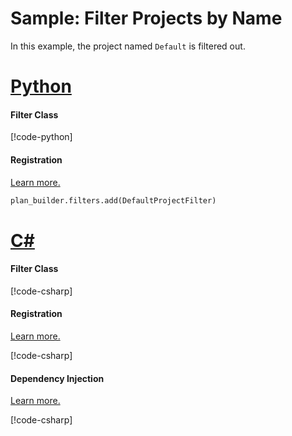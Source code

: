# Sample: Filter Projects by Name

In this example, the project named `Default` is filtered out.

# [Python](#tab/Python)

#### Filter Class

[!code-python[](../../../../examples/Python.ExampleApplication/hooks/filters/default_project_filter.py)]

#### Registration

[Learn more.](~/samples/intro.md?tabs=Python#hook-registration)

[//]: <> (Adding this as code as regions are not supported in Python snippets)
```Python
plan_builder.filters.add(DefaultProjectFilter)
```

# [C#](#tab/CSharp)

#### Filter Class

[!code-csharp[](../../../../examples/Csharp.ExampleApplication/Hooks/Filters/DefaultProjectsFilter.cs#class)]

#### Registration

[Learn more.](~/samples/intro.md?tabs=CSharp#hook-registration)

[!code-csharp[](../../../../examples/Csharp.ExampleApplication/MyMigrationApplication.cs#DefaultProjectsFilter-Registration)]

#### Dependency Injection

[Learn more.](~/articles/dependency_injection.md)

[!code-csharp[](../../../../examples/Csharp.ExampleApplication/Program.cs#DefaultProjectsFilter-DI)]
